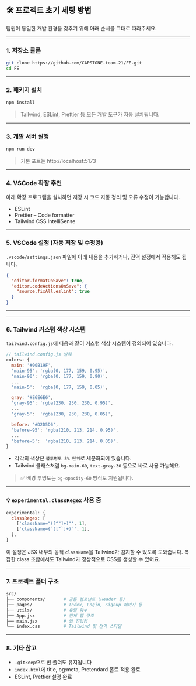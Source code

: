 ## 🛠 프로젝트 초기 세팅 방법

팀원이 동일한 개발 환경을 갖추기 위해 아래 순서를 그대로 따라주세요.

---

### 1. 저장소 클론

```bash
git clone https://github.com/CAPSTONE-team-21/FE.git
cd FE
```

---

### 2. 패키지 설치

```bash
npm install
```

> Tailwind, ESLint, Prettier 등 모든 개발 도구가 자동 설치됩니다.

---

### 3. 개발 서버 실행

```bash
npm run dev
```

> 기본 포트는 http://localhost:5173

---

### 4. VSCode 확장 추천

아래 확장 프로그램을 설치하면 저장 시 코드 자동 정리 및 오류 수정이 가능합니다.

- ESLint
- Prettier – Code formatter
- Tailwind CSS IntelliSense

---

### 5. VSCode 설정 (자동 저장 및 수정용)

`.vscode/settings.json` 파일에 아래 내용을 추가하거나, 전역 설정에서 적용해도 됩니다.

```json
{
  "editor.formatOnSave": true,
  "editor.codeActionsOnSave": {
    "source.fixAll.eslint": true
  }
}
```

---

---

### 6. Tailwind 커스텀 색상 시스템

`tailwind.config.js`에 다음과 같이 커스텀 색상 시스템이 정의되어 있습니다.

```js
// tailwind.config.js 발췌
colors: {
  main: '#00B19F',
  'main-95': 'rgba(0, 177, 159, 0.95)',
  'main-90': 'rgba(0, 177, 159, 0.90)',
  ...
  'main-5':  'rgba(0, 177, 159, 0.05)',

  gray: '#E6E6E6',
  'gray-95': 'rgba(230, 230, 230, 0.95)',
  ...
  'gray-5':  'rgba(230, 230, 230, 0.05)',

  before: '#D2D5D6',
  'before-95': 'rgba(210, 213, 214, 0.95)',
  ...
  'before-5':  'rgba(210, 213, 214, 0.05)',
}
```

- 각각의 색상은 `불투명도 5% 단위`로 세분화되어 있습니다.
- Tailwind 클래스처럼 `bg-main-60`, `text-gray-30` 등으로 바로 사용 가능해요.

> ✅ 배경 투명도는 `bg-opacity-60` 방식도 지원됩니다.

---

### 💡 `experimental.classRegex` 사용 중

```js
experimental: {
  classRegex: [
    ['className="([^"]+)"', 1],
    ['className={`([^`]+)`', 1],
  ],
}
```

이 설정은 JSX 내부의 동적 `className`을 Tailwind가 감지할 수 있도록 도와줍니다.
복잡한 class 조합에서도 Tailwind가 정상적으로 CSS를 생성할 수 있어요.

---

### 7. 프로젝트 폴더 구조

```bash
src/
├── components/       # 공통 컴포넌트 (Header 등)
├── pages/            # Index, Login, Signup 페이지 등
├── utils/            # 유틸 함수
├── App.jsx           # 전체 앱 구조
├── main.jsx          # 앱 진입점
└── index.css         # Tailwind 및 전역 스타일
```

---

### 8. 기타 참고

- `.gitkeep`으로 빈 폴더도 유지됩니다
- `index.html`에 title, og:meta, Pretendard 폰트 적용 완료
- ESLint, Prettier 설정 완료
